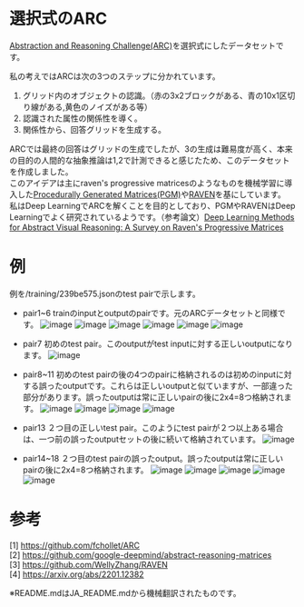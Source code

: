 # 選択式のARC

[Abstraction and Reasoning Challenge(ARC)](https://github.com/fchollet/ARC)を選択式にしたデータセットです。

私の考えではARCは次の3つのステップに分かれています。

1. グリッド内のオブジェクトの認識。（赤の3x2ブロックがある、青の10x1区切り線がある,黄色のノイズがある等）
2. 認識された属性の関係性を導く。
3. 関係性から、回答グリッドを生成する。 

ARCでは最終の回答はグリッドの生成でしたが、3の生成は難易度が高く、本来の目的の人間的な抽象推論は1,2で計測できると感じたため、このデータセットを作成しました。  
このアイデアは主にraven's progressive matricesのようなものを機械学習に導入した[Procedurally Generated Matrices(PGM)](https://github.com/google-deepmind/abstract-reasoning-matrices)や[RAVEN](https://github.com/WellyZhang/RAVEN)を基にしています。
私はDeep LearningでARCを解くことを目的としており、PGMやRAVENはDeep Learningでよく研究されているようです。（参考論文）[Deep Learning Methods for Abstract Visual Reasoning: A Survey on Raven's Progressive Matrices](https://arxiv.org/abs/2201.12382)

# 例
例を/training/239be575.jsonのtest pairで示します。

* pair1~6 trainのinputとoutputのpairです。元のARCデータセットと同様です。
![image](example_image/pair1.png)
![image](example_image/pair2.png)
![image](example_image/pair3.png)
![image](example_image/pair4.png)
![image](example_image/pair5.png)
![image](example_image/pair6.png)

* pair7 初めのtest pair。このoutputがtest inputに対する正しいoutputになります。 
![image](example_image/pair7.png)

* pair8~11 初めのtest pairの後の4つのpairに格納されるのは初めのinputに対する誤ったoutputです。これらは正しいoutputと似ていますが、一部違った部分があります。誤ったoutputは常に正しいpairの後に2x4=8つ格納されます。
![image](example_image/pair8.png)
![image](example_image/pair9.png)
![image](example_image/pair10.png)
![image](example_image/pair11.png)

* pair13 ２つ目の正しいtest pair。このようにtest pairが２つ以上ある場合は、一つ前の誤ったoutputセットの後に続いて格納されています。
![image](example_image/pair12.png)

* pair14~18 ２つ目のtest pairの誤ったoutput。誤ったoutputは常に正しいpairの後に2x4=8つ格納されます。
![image](example_image/pair13.png)
![image](example_image/pair14.png)
![image](example_image/pair15.png)
![image](example_image/pair16.png)
![image](example_image/pair17.png)

# 参考

[1] https://github.com/fchollet/ARC  
[2] https://github.com/google-deepmind/abstract-reasoning-matrices  
[3] https://github.com/WellyZhang/RAVEN  
[4] https://arxiv.org/abs/2201.12382

※README.mdはJA_README.mdから機械翻訳されたものです。